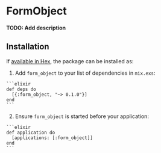 # FormObject

**TODO: Add description**

## Installation

If [available in Hex](https://hex.pm/docs/publish), the package can be installed as:

  1. Add `form_object` to your list of dependencies in `mix.exs`:

    ```elixir
    def deps do
      [{:form_object, "~> 0.1.0"}]
    end
    ```

  2. Ensure `form_object` is started before your application:

    ```elixir
    def application do
      [applications: [:form_object]]
    end
    ```


